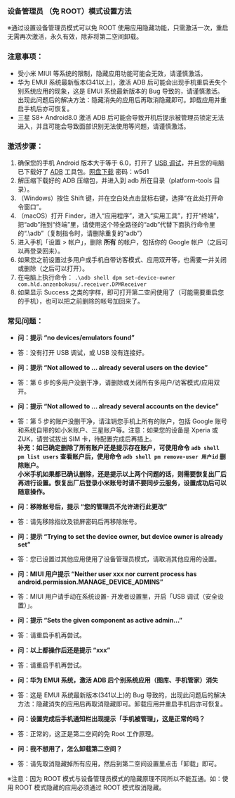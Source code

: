 ### 设备管理员 （免 ROOT）模式设置方法
※通过设置设备管理员模式可以免 ROOT 使用应用隐藏功能，只需激活一次，重启无需再次激活，永久有效，除非将第二空间卸载。

### 注意事项：
- 受小米 MIUI 等系统的限制，隐藏应用功能可能会无效，请谨慎激活。
- 华为 EMUI 系统最新版本(341以上)，激活 ADB 后可能会出现手机重启丢失个别系统应用的现象，这是 EMUI 系统最新版本的 Bug 导致的，请谨慎激活。出现此问题后的解决方法：隐藏消失的应用后再取消隐藏即可。卸载应用并重启手机后亦可恢复。
- 三星 S8+ Android8.0 激活 ADB 后可能会导致开机后提示被管理员锁定无法进入，并且可能会导致面部识别无法使用等问题，请谨慎激活。

### 激活步骤：
1. 确保您的手机 Android 版本大于等于 6.0，打开了 [USB 调试](https://jingyan.baidu.com/article/0eb457e50b99d003f0a9055f.html)，并且您的电脑已下载好了 [ADB]( https://developer.android.google.cn/studio/releases/platform-tools.html) 工具包。[网盘下载](https://pan.baidu.com/s/1i6eDI2x) 密码：w5d1
2. 解压缩下载好的 ADB 压缩包，并进入到 adb 所在目录（platform-tools 目录）。
3. （Windows）按住 Shift 键，并在空白处点击鼠标右键，选择“在此处打开命令窗口”。
4. （macOS）打开 Finder，进入“应用程序”，进入“实用工具”，打开“终端”，把“adb”拖到“终端”里，请使用这个带全路径的“adb”代替下面执行命令里的“.\adb”（复制指令时，请删除重复的“adb”）
5. 进入手机「设置 > 帐户」，删除 **所有** 的帐户，包括你的 Google 帐户（之后可以再登录回来）。
6. 如果您之前设置过多用户或手机自带访客模式、应用双开等，也需要一并关闭或删除（之后可以打开）。
7. 在电脑上执行命令： ```.\adb shell dpm set-device-owner com.hld.anzenbokusu/.receiver.DPMReceiver``` 
8. 如果显示 Success 之类的字样，即可打开第二空间使用了（可能需要重启您的手机），也可以把之前删除的帐号加回来了。

### 常见问题：

- **问：提示 “no devices/emulators found”**
- 答：没有打开 USB 调试，或 USB 没有连接好。

- **问：提示 “Not allowed to ... already several users on the device”**
- 答：第 6 步的多用户没删干净，请删除或关闭所有多用户/访客模式/应用双开。

- **问：提示 “Not allowed to ... already several accounts on the device”**
- 答：第 5 步的账户没删干净，请注销您手机上所有的账户，包括 Google 账号和系统自带的如小米账户、三星账户等。注意：如果您的设备是 Xperia 或 ZUK，请尝试拔出 SIM 卡，待配置完成后再插上。
</br>**补充：如已确定删除了所有账户还是提示存在账户，可使用命令 ```adb shell pm list users``` 查看账户后，使用命令 ```adb shell pm remove-user 用户id``` 删除账户。**
</br>**小米手机如果都已确认删除，还是提示以上两个问题的话，则需要恢复出厂后再进行设置。恢复出厂后登录小米账号时请不要同步云服务，设置成功后可以随意操作。**

- **问：移除账号后，提示 “您的管理员不允许进行此更改”**
- 答：请先移除指纹及锁屏密码后再移除账号。

- **问：提示 “Trying to set the device owner, but device owner is already set”**
- 答：您已设置过其他应用使用了设备管理员模式，请取消其他应用的设置。

- **问：MIUI 用户提示 “Neither user xxx nor current process has android.permission.MANAGE_DEVICE_ADMINS”**
- 答：MIUI 用户请手动在系统设置- 开发者设置里，开启「USB 调试（安全设置）」。

- **问：提示 “Sets the given component as active admin...”**
- 答：请重启手机再尝试。

- **问：以上都操作后还是提示 “xxx”**
- 答：请重启手机再尝试。

- **问：华为 EMUI 系统，激活 ADB 后个别系统应用（图库、手机管家）消失**
- 答：这是 EMUI 系统最新版本(341以上)的 Bug 导致的，出现此问题后的解决方法：隐藏消失的应用后再取消隐藏即可。卸载应用并重启手机后亦可恢复。

- **问：设置完成后手机通知栏出现提示「手机被管理」，这是正常的吗？**
- 答：正常的，这正是第二空间的免 Root 工作原理。

- **问：我不想用了，怎么卸载第二空间？**
- 答：请先取消隐藏掉所有应用，然后到第二空间设置里点击「卸载」即可。

※注意：因为 ROOT 模式与设备管理员模式的隐藏原理不同所以不能互通。如：使用 ROOT 模式隐藏的应用必须通过 ROOT 模式取消隐藏。

